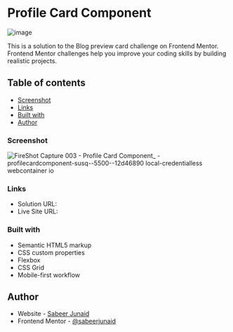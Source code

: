 # Profile Card Component


![image](https://github.com/Sabeer-Junaid/blog-preview-card/assets/59570904/935ae634-6d24-4cf5-b811-3d217399a760)

This is a solution to the Blog preview card challenge on Frontend Mentor. Frontend Mentor challenges help you improve your coding skills by building realistic projects. 

## Table of contents

- [Screenshot](#screenshot)
- [Links](#links)
- [Built with](#built-with)
- [Author](#author)

### Screenshot

![FireShot Capture 003 - Profile Card Component_ - profilecardcomponent-susq--5500--12d46890 local-credentialless webcontainer io](https://github.com/Sabeer-Junaid/profile-card-component/assets/59570904/f3f3c742-f60d-4710-8917-f338baa19237)

### Links

- Solution URL: 
- Live Site URL: 

### Built with

- Semantic HTML5 markup
- CSS custom properties
- Flexbox
- CSS Grid
- Mobile-first workflow

## Author

- Website - [Sabeer Junaid](https://sabeer-junaid.github.io/LinkNest/)
- Frontend Mentor - [@sabeerjunaid](https://www.frontendmentor.io/profile/Sabeer-Junaid)
